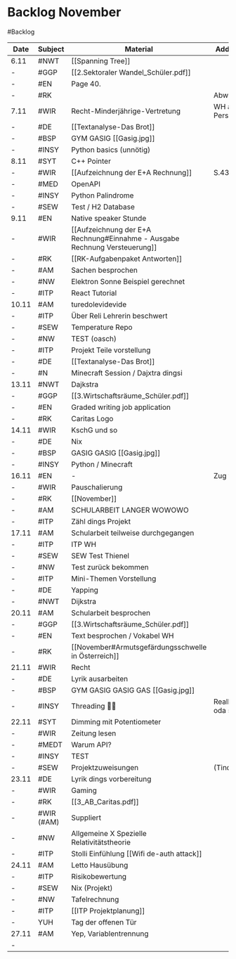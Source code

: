 # Backlog November
#Backlog 

| Date  | Subject    | Material                                                                   | Additional info       |
| ----- | ---------- | -------------------------------------------------------------------------- | --------------------- |
| 6.11  | #NWT       | [[Spanning Tree]]                                                          |                       |
| -     | #GGP       | [[2.Sektoraler Wandel_Schüler.pdf]]                                        |                       |
| -     | #EN        | Page 40.                                                                   |                       |
| -     | #RK        |                                                                            | Abwesend              |
| 7.11  | #WIR       | Recht-Minderjährige-Vertretung                                             | WH ab Personenrecht   |
| -     | #DE        | [[Textanalyse-Das Brot]]                                                   |                       |
| -     | #BSP       | GYM GASIG [[Gasig.jpg]]                                                    |                       |
| -     | #INSY      | Python basics (unnötig)                                                    |                       |
| 8.11  | #SYT       | C++ Pointer                                                                |                       |
| -     | #WIR       | [[Aufzeichnung der E+A Rechnung]]                                          | S.43                  |
| -     | #MED       | OpenAPI                                                                    |                       |
| -     | #INSY      | Python Palindrome                                                          |                       |
| -     | #SEW       | Test / H2 Database                                                         |                       |
| 9.11  | #EN        | Native speaker Stunde                                                      |                       |
| -     | #WIR       | [[Aufzeichnung der E+A Rechnung#Einnahme - Ausgabe Rechnung Versteuerung]] |                       |
| -     | #RK        | [[RK-Aufgabenpaket Antworten]]                                             |                       |
| -     | #AM        | Sachen besprochen                                                          |                       |
| -     | #NW        | Elektron Sonne Beispiel gerechnet                                          |                       |
| -     | #ITP       | React Tutorial                                                             |                       |
| 10.11 | #AM        | turedolevidevide                                                           |                       |
| -     | #ITP       | Über Reli Lehrerin beschwert                                               |                       |
| -     | #SEW       | Temperature Repo                                                           |                       |
| -     | #NW        | TEST (oasch)                                                               |                       |
| -     | #ITP       | Projekt Teile vorstellung                                                  |                       |
| -     | #DE        | [[Textanalyse-Das Brot]]                                                   |                       |
| -     | #N         | Minecraft Session / Dajxtra dingsi                                         |                       |
| 13.11 | #NWT       | Dajkstra                                                                   |                       |
| -     | #GGP       | [[3.Wirtschaftsräume_Schüler.pdf]]                                         |                       |
| -     | #EN        | Graded writing job application                                             |                       |
| -     | #RK        | Caritas Logo                                                               |                       |
| 14.11 | #WIR       | KschG und so                                                               |                       |
| -     | #DE        | Nix                                                                        |                       |
| -     | #BSP       | GASIG GASIG [[Gasig.jpg]]                                                  |                       |
| -     | #INSY      | Python / Minecraft                                                         |                       |
| 16.11 | #EN        | -                                                                          | Zug verpasst          |
| -     | #WIR       | Pauschalierung                                                             |                       |
| -     | #RK        | [[November]]                                                               |                       |
| -     | #AM        | SCHULARBEIT LANGER WOWOWO                                                  |                       |
| -     | #ITP       | Zähl dings Projekt                                                         |                       |
| 17.11 | #AM        | Schularbeit teilweise durchgegangen                                        |                       |
| -     | #ITP       | ITP WH                                                                     |                       |
| -     | #SEW       | SEW Test Thienel                                                           |                       |
| -     | #NW        | Test zurück bekommen                                                       |                       |
| -     | #ITP       | Mini-Themen Vorstellung                                                    |                       |
| -     | #DE        | Yapping                                                                    |                       |
| -     | #NWT       | Dijkstra                                                                   |                       |
| 20.11 | #AM        | Schularbeit besprochen                                                     |                       |
| -     | #GGP       | [[3.Wirtschaftsräume_Schüler.pdf]]                                         |                       |
| -     | #EN        | Text besprochen / Vokabel WH                                               |                       |
| -     | #RK        | [[November#Armutsgefärdungsschwelle in Österreich]]                        |                       |
| 21.11 | #WIR       | Recht                                                                      |                       |
| -     | #DE        | Lyrik ausarbeiten                                                          |                       |
| -     | #BSP       | GYM GASIG GASIG GAS [[Gasig.jpg]]                                          |                       |
| -     | #INSY      | Threading 🤡🤡                                                             | RealPython.com oda so |
| 22.11 | #SYT       | Dimming mit Potentiometer                                                  |                       |
| -     | #WIR       | Zeitung lesen                                                              |                       |
| -     | #MEDT      | Warum API?                                                                 |                       |
| -     | #INSY      | TEST                                                                       |                       |
| -     | #SEW       | Projektzuweisungen                                                         | (Tindl & Ich)         |
| 23.11 | #DE        | Lyrik dings vorbereitung                                                   |                       |
| -     | #WIR       | Gaming                                                                     |                       |
| -     | #RK        | [[3_AB_Caritas.pdf]]                                                       |                       |
| -     | #WIR (#AM) | Suppliert                                                                  |                       |
| -     | #NW        | Allgemeine X Spezielle Relativitätstheorie                                 |                       |
| -     | #ITP       | Stolli Einfühlung [[Wifi de-auth attack]]                                  |                       |
| 24.11 | #AM        | Letto Hausübung                                                            |                       |
| -     | #ITP       | Risikobewertung                                                            |                       |
| -     | #SEW       | Nix (Projekt)                                                              |                       |
| -     | #NW        | Tafelrechnung                                                              |                       |
| -     | #ITP       | [[ITP Projektplanung]]                                                     |                       |
| -     | YUH        | Tag der offenen Tür                                                        |                       |
| 27.11 | #AM        | Yep, Variablentrennung                                                     |                       |
| -     |            |                                                                            |                       |
